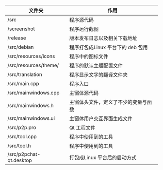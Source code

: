 | 文件夹                     | 作用                     |
| ----------------------- | ---------------------- |
| /src                    | 程序源代码                  |
| /screenshot             | 程序运行截图                 |
| /release                | 版本发布日志以及相关下载地址         |
| /src/debian             | 程序打包成Linux 平台下的 deb 包用 |
| /src/resources/icons    | 程序中的图标文件               |
| /src/resources/theme/   | 程序的默认主题配置文件            |
| /src/translation        | 程序显示文字的翻译文件夹           |
| /src/main.cpp           | 程序入口                   |
| /src/mainwindows.cpp    | 主窗体源代码                 |
| /src/mainwindows.h      | 主窗体头文件，定义了不少的变量与函数     |
| /src/mainwindows.ui     | 主窗体用户交互界面生成文件          |
| /src/p2p.pro            | Qt 工程文件                |
| /src/tool.cpp           | 程序中使用到的工具              |
| /src/tool.h             | 程序中使用到的工具              |
| /src/p2pchat-qt.desktop | 打包成Linux 平台后的启动方式      |
